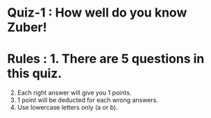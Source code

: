 # Quiz-1 : How well do you know Zuber!
# Rules : 1. There are 5 questions in this quiz.
2. Each right answer will give you 1 points.
3. 1 point will be deducted for each wrong answers.
4. Use lowercase letters only (a or b).
